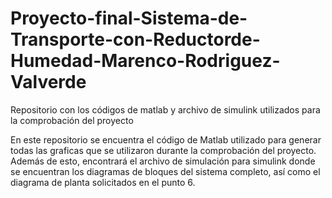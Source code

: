 # Proyecto-final-Sistema-de-Transporte-con-Reductorde-Humedad-Marenco-Rodriguez-Valverde
Repositorio con los códigos de matlab y archivo de simulink utilizados para la comprobación del proyecto

En este repositorio se encuentra el código de Matlab utilizado para generar todas las graficas que se utilizaron
durante la comprobación del proyecto.
Además de esto, encontrará el archivo de simulación para simulink donde se encuentran los diagramas de bloques del
sistema completo, así como el diagrama de planta solicitados en el punto 6.
